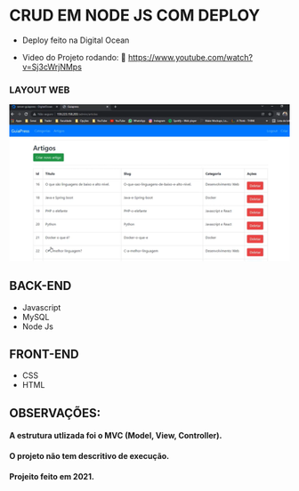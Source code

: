 # CRUD EM NODE JS COM DEPLOY

- Deploy feito na Digital Ocean

- Video do Projeto rodando:
🔗 https://www.youtube.com/watch?v=Sj3cWrjNMps


### LAYOUT WEB
![Projeto](https://github.com/thiagoamorim11/Guiapress/blob/main/node_deply_readme.PNG)

## BACK-END

- Javascript
- MySQL
- Node Js

## FRONT-END

- CSS
- HTML


## OBSERVAÇÕES:

#### A estrutura utlizada foi o MVC (Model, View, Controller).

#### O projeto não tem descritivo de execução.

#### Projeito feito em 2021.
